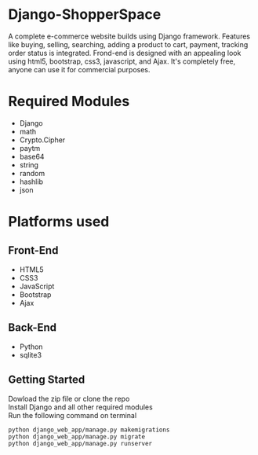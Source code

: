 # Django-ShopperSpace
A complete e-commerce website builds using Django framework. Features like buying, selling, searching, adding a product to cart, payment, tracking order status is integrated. Frond-end is designed with an appealing look using html5, bootstrap, css3, javascript, and  Ajax. It's completely free, anyone can use it for commercial purposes.


# Required Modules
- Django
- math
- Crypto.Cipher
- paytm
- base64
- string
- random
- hashlib
- json



# Platforms used

## Front-End
- HTML5
- CSS3
- JavaScript
- Bootstrap
- Ajax

## Back-End
- Python
- sqlite3

## Getting Started
Dowload the zip file or clone the repo </br>
Install Django and all other required modules </br>
Run the following command on terminal

```
python django_web_app/manage.py makemigrations
python django_web_app/manage.py migrate
python django_web_app/manage.py runserver
```

